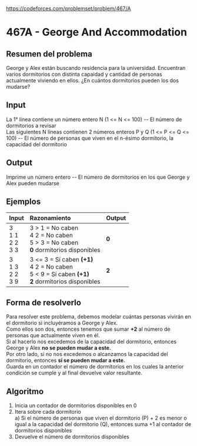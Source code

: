 https://codeforces.com/problemset/problem/467/A

# 467A - George And Accommodation

## Resumen del problema
George y Alex están buscando residencia para la universidad. Encuentran varios dormitorios con distinta capaidad y cantidad de personas actualmente viviendo en ellos. ¿En cuántos dormitorios pueden los dos mudarse?

## Input
La 1° línea contiene un número entero N (1 <= N <= 100) -- El número de dormitorios a revisar \
Las siguientes N líneas contienen 2 números enteros P y Q (1 <= P <= Q <= 100) -- El número de personas que viven en el n-ésimo dormitorio, la capacidad del dormitorio

## Output
Imprime un número entero -- El número de dormitorios en los que George y Alex pueden mudarse

## Ejemplos
| Input             | Razonamiento  | Output    |
| ----------------- | :------------ | --------- |
| 3 <br> 1 1 <br> 2 2 <br> 3 3 | 3 > 1 = No caben <br> 4 2 = No caben <br> 5 > 3 = No caben <br> **0** dormitorios disponibles | **0** |
| 3 <br> 1 3 <br> 2 2 <br> 3 9 | 3 <= 3 = Sí caben **(+1)** <br> 4 2 = No caben <br> 5 < 9 = Sí caben **(+1)** <br> **2** dormitorios disponibles | **2** |

## Forma de resolverlo
Para resolver este problema, debemos modelar cuántas personas vivirán en el dormitorio si incluyéramos a George y Alex. \
Como ellos son dos, entonces tenemos que sumar **+2** al número de personas que actualmente viven en él. \
Si al hacerlo nos excedemos de la capacidad del dormitorio, entonces George y Alex **no se pueden mudar a este.** \
Por otro lado, si no nos excedemos o alcanzamos la capacidad del dormitorio, entonces **sí se pueden mudar a este.** \
Guarda en un contador el número de dormitorios en los cuales la anterior condición se cumple y al final devuelve valor resultante.

## Algoritmo
1) Inicia un contador de dormitorios disponibles en 0
2) Itera sobre cada dormitorio \
a) Si el número de personas que viven el dormitorio (P) + 2 es menor o igual a la capacidad del dormitorio (Q), entonces suma +1 al contador de dormitorios disponibles
4) Devuelve el número de dormitorios disponibles
